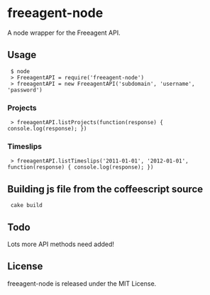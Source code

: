 # freeagent-node

A node wrapper for the Freeagent API.

## Usage

     $ node
     > FreeagentAPI = require('freeagent-node')
     > freeagentAPI = new FreeagentAPI('subdomain', 'username', 'password')

### Projects

     > freeagentAPI.listProjects(function(response) { console.log(response); })

### Timeslips

     > freeagentAPI.listTimeslips('2011-01-01', '2012-01-01', function(response) { console.log(response); })

## Building js file from the coffeescript source

     cake build

## Todo

Lots more API methods need added!

## License

freeagent-node is released under the MIT License.
